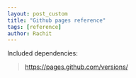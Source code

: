 ```yaml
---
layout: post_custom
title: "Github pages reference"
tags: [reference]
author: Rachit 
---
```


Included dependencies:
> https://pages.github.com/versions/

